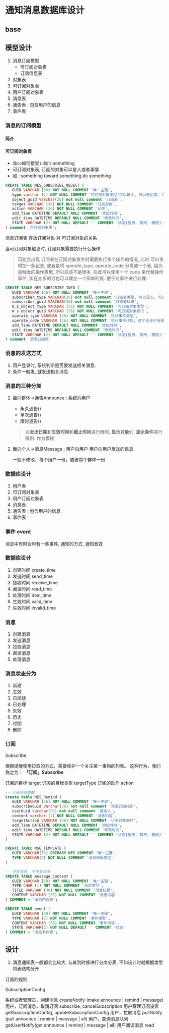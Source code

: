# 通知消息数据库设计

## base

## 模型设计

1. 消息订阅模型
   - 可订阅对象表
   - 订阅信息表
1. 对象表
2. 可订阅对象表
3. 用户订阅对象表
4. 消息表
5. 通告表 : 包含用户的信息
6. 事件表

### 消息的订阅模型

#### 简介



#### 可订阅对象表

   - 谁`do`如何接受`in`谁’s something
   - 可订阅对象表, 订阅的对象可以是人或者事情
   - 如 : something toward something do something

```sql
CREATE TABLE MES_SUBSCRIBE_OBJECT (
   GUID VARCHAR (36) NOT NULL COMMENT '唯一主键',
   type varchar (2) NOT NULL COMMENT '可订阅对象类型(可以是人, 可以是团体, 可以是物, 可以是自然发生的类型{people : 人, thing : 事(如时间), sys:系统, })',
   object_guid Varchar(36) not null comment '订阅者',
   target VARCHAR (36) NOT NULL COMMENT '订阅对象',
   action VARCHAR (36) NOT NULL COMMENT '动作',
   add_Time DATETIME DEFAULT NULL COMMENT '添加时间',
   edit_time DATETIME DEFAULT NULL COMMENT '修改时间',
   STATE VARCHAR (2) NOT NULL DEFAULT '' COMMENT '状态{启用, 禁用, 删除}'
) comment '可订阅对象表';
```

消息订阅表
存放订阅对象 对 可订阅对象的关系

当可订阅对象触发时, 订阅对象需要执行什么操作. 
> 可能会出现 订阅者在订阅对象发生时需要执行多个操作的情况, 此时 可以多增加一条记录, 或者是将 operate_type, operate_code 分离成一个表, 因为是触发的操作类型, 所以应该不是很多, 在此可以使用一个 code 来代替操作事件, 实在太多的话也可以建立一个简单的表. 便于对事件进行处理.

```sql
CREATE TABLE MES_SUBSCRIBE_INFO (
   GUID VARCHAR (36) NOT NULL COMMENT '唯一主键',
   subscriber_type VARCHAR(36) not null comment '订阅者类型, 可以是人, 可以是团体, 甚至是系统, 是指能够消费消息的事务',
   subscriber_guid VARCHAR(36) not null comment '订阅者标识',
   m_s_object_type VARCHAR (36) NOT NULL COMMENT '可订阅对象类型',
   m_s_object_guid VARCHAR (36) NOT NULL COMMENT '可订阅对象标识',
   operate_type VARCHAR (36) NOT NULL COMMENT '执行事件类型',
   operate_code VARCHAR (36) NOT NULL COMMENT '执行事件代码, 这个应该不会很多, 用个代码项应该就可以了, 实在不行可以建立一个简单的表',
   add_Time DATETIME DEFAULT NULL COMMENT '添加时间',
   edit_time DATETIME DEFAULT NULL COMMENT '修改时间',
   STATE VARCHAR (2) NOT NULL DEFAULT '' COMMENT '状态{启用, 禁用, 删除}'
) comment '消息订阅表'
```

### 消息的发送方式

1. 用户登录时, 系统判断是否要发送相关消息.
2. 条件一触发, 就发送相关消息.

### 消息的三种分类

1. 面向群体->通告Announce : 系统向用户
   - 永久通告()
   - 单次通告()
   - 限时通告()
   > 以**发出日期**和**生效时间**和**截止时间**进行限制, **显示对象**们, **显示条件**进行限制. 作为模板
2. 面向个人->消息Message : 用户向用户
   用户向用户发送的信息

   一般不修改，每个用户一份，或者每个群体一份

### 数据库设计

1. 用户表
2. 可订阅对象表
3. 用户订阅对象表
4. 消息表
5. 通告表 : 包含用户的信息
6. 事件表

### 事件 event

消息中有时会带有一些事件, 通知的方式, 通知音效

### 数据库设计

1. 创建时间 create_time
2. 发送时间 send_time
3. 接收时间 receive_time
4. 阅读时间 read_time
5. 处理时间 deal_time
6. 生效时间 valid_time
7. 失效时间 invalid_time

### 消息

1. 创建消息
2. 发送消息
3. 拉取消息
4. 阅读消息
5. 处理消息

### 消息状态分为

1. 新建
2. 生效
3. 已阅读
4. 已处理
5. 失效
6. 历史
7. 过期
8. 删除

### 订阅

Subscribe

根据提醒使用拉取的方式，需要维护一个关注某一事物的列表。
这种行为，我们称之为： **「订阅」Subscribe**

订阅的目标 target
订阅的目标类型 targetType
订阅的动作 action


```sql
-- 订阅消息提醒
create table MES_Remind (
   GUID VARCHAR (36) NOT NULL COMMENT '唯一主键',
   subscribeGuid Varchar(36) not null comment '消息订阅标识',
   userGuid Varchar(36) not null comment '接收人',
   content varchar (2) NOT NULL COMMENT '消息内容',
   targetAction VARCHAR (36) NOT NULL COMMENT '订阅对象事件',
   add_Time DATETIME DEFAULT NULL COMMENT '添加时间',
   edit_time DATETIME DEFAULT NULL COMMENT '修改时间',
   STATE VARCHAR (2) NOT NULL DEFAULT '' COMMENT '状态{启用, 禁用, 删除}'
)

CREATE TABLE MSG_TEMPLATE (
   GUID VARCHAR(36) PRIMARY KEY COMMENT '唯一主键',
   TYPE VARCHAR(2) NOT NULL COMMENT '消息模板类型'
)

-- 可变消息, 不可变消息
CREATE TABLE message_content (
   GUID VARCHAR (60) NOT NULL COMMENT '唯一主键',
   TYPE CHAR (1) NOT NULL COMMENT '消息类型',
   TITLE VARCHAR (36) NOT NULL COMMENT '消息标题',
   CONTENT VARCHAR (36) NOT NULL COMMENT '消息内容'
) COMMENT = '消息内容表';

CREATE TABLE event (
   GUID VARCHAR (60) NOT NULL COMMENT '唯一主键',
   TYPE VARCHAR (2) NOT NULL COMMENT '事件类型',
   CONTENT VARCHAR (36) NOT NULL COMMENT '事件内容',
   STATE VARCHAR(2) NOT NULL DEFAULT '' COMMENT '状态'
) COMMENT = '消息事件表';

```

## 设计

1. 消息通知表一般都会比较大, 与其到时候进行分库分表, 不如设计时就根据类型将表结构分开

订阅的规则

SubscriptionConfig

系统或者管理员，创建消息
createNotify (make announce | remind | message)
用户，订阅消息，取消订阅
subscribe, cancelSubscription
用户管理订阅设置
getSubscriptionConfig, updateSubscriptionConfig
用户，拉取消息
pullNotify (pull announce | remind | message | all)
用户，查询消息队列
getUserNotify(get announce | remind | message | all)
用户阅读消息
read
